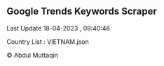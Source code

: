 

## Google Trends Keywords Scraper 
 
Last Update 18-04-2023 , 09:40:46

Country List :
VIETNAM.json



© Abdul Muttaqin 
